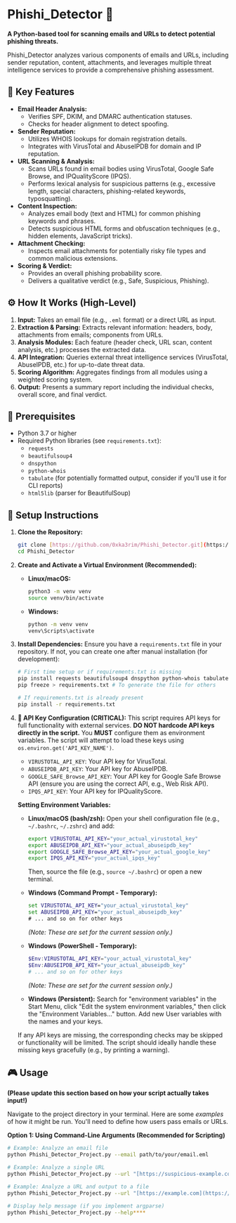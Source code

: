 # Phishi_Detector 🎣

**A Python-based tool for scanning emails and URLs to detect potential phishing threats.**

Phishi_Detector analyzes various components of emails and URLs, including sender reputation, content, attachments, and leverages multiple threat intelligence services to provide a comprehensive phishing assessment.


## 🌟 Key Features

* **Email Header Analysis:**
    * Verifies SPF, DKIM, and DMARC authentication statuses.
    * Checks for header alignment to detect spoofing.
* **Sender Reputation:**
    * Utilizes WHOIS lookups for domain registration details.
    * Integrates with VirusTotal and AbuseIPDB for domain and IP reputation.
* **URL Scanning & Analysis:**
    * Scans URLs found in email bodies using VirusTotal, Google Safe Browse, and IPQualityScore (IPQS).
    * Performs lexical analysis for suspicious patterns (e.g., excessive length, special characters, phishing-related keywords, typosquatting).
* **Content Inspection:**
    * Analyzes email body (text and HTML) for common phishing keywords and phrases.
    * Detects suspicious HTML forms and obfuscation techniques (e.g., hidden elements, JavaScript tricks).
* **Attachment Checking:**
    * Inspects email attachments for potentially risky file types and common malicious extensions.
* **Scoring & Verdict:**
    * Provides an overall phishing probability score.
    * Delivers a qualitative verdict (e.g., Safe, Suspicious, Phishing).

## ⚙️ How It Works (High-Level)

1.  **Input:** Takes an email file (e.g., `.eml` format) or a direct URL as input.
2.  **Extraction & Parsing:** Extracts relevant information: headers, body, attachments from emails; components from URLs.
3.  **Analysis Modules:** Each feature (header check, URL scan, content analysis, etc.) processes the extracted data.
4.  **API Integration:** Queries external threat intelligence services (VirusTotal, AbuseIPDB, etc.) for up-to-date threat data.
5.  **Scoring Algorithm:** Aggregates findings from all modules using a weighted scoring system.
6.  **Output:** Presents a summary report including the individual checks, overall score, and final verdict.

## 🔧 Prerequisites

* Python 3.7 or higher
* Required Python libraries (see `requirements.txt`):
    * `requests`
    * `beautifulsoup4`
    * `dnspython`
    * `python-whois`
    * `tabulate` (for potentially formatted output, consider if you'll use it for CLI reports)
    * `html5lib` (parser for BeautifulSoup)

## 🚀 Setup Instructions

1.  **Clone the Repository:**
    ```bash
    git clone [https://github.com/0xka3rim/Phishi_Detector.git](https://github.com/0xka3rim/Phishi_Detector.git)
    cd Phishi_Detector
    ```

2.  **Create and Activate a Virtual Environment (Recommended):**
    * **Linux/macOS:**
        ```bash
        python3 -m venv venv
        source venv/bin/activate
        ```
    * **Windows:**
        ```bash
        python -m venv venv
        venv\Scripts\activate
        ```

3.  **Install Dependencies:**
    Ensure you have a `requirements.txt` file in your repository. If not, you can create one after manual installation (for development):
    ```bash
    # First time setup or if requirements.txt is missing
    pip install requests beautifulsoup4 dnspython python-whois tabulate html5lib
    pip freeze > requirements.txt # To generate the file for others

    # If requirements.txt is already present
    pip install -r requirements.txt
    ```

4.  **🔑 API Key Configuration (CRITICAL):**
    This script requires API keys for full functionality with external services. **DO NOT hardcode API keys directly in the script.**
    You **MUST** configure them as environment variables. The script will attempt to load these keys using `os.environ.get('API_KEY_NAME')`.

    * `VIRUSTOTAL_API_KEY`: Your API key for VirusTotal.
    * `ABUSEIPDB_API_KEY`: Your API key for AbuseIPDB.
    * `GOOGLE_SAFE_Browse_API_KEY`: Your API key for Google Safe Browse API (ensure you are using the correct API, e.g., Web Risk API).
    * `IPQS_API_KEY`: Your API key for IPQualityScore.

    **Setting Environment Variables:**

    * **Linux/macOS (bash/zsh):**
        Open your shell configuration file (e.g., `~/.bashrc`, `~/.zshrc`) and add:
        ```bash
        export VIRUSTOTAL_API_KEY="your_actual_virustotal_key"
        export ABUSEIPDB_API_KEY="your_actual_abuseipdb_key"
        export GOOGLE_SAFE_Browse_API_KEY="your_actual_google_key"
        export IPQS_API_KEY="your_actual_ipqs_key"
        ```
        Then, source the file (e.g., `source ~/.bashrc`) or open a new terminal.

    * **Windows (Command Prompt - Temporary):**
        ```cmd
        set VIRUSTOTAL_API_KEY="your_actual_virustotal_key"
        set ABUSEIPDB_API_KEY="your_actual_abuseipdb_key"
        # ... and so on for other keys
        ```
        *(Note: These are set for the current session only.)*

    * **Windows (PowerShell - Temporary):**
        ```powershell
        $Env:VIRUSTOTAL_API_KEY="your_actual_virustotal_key"
        $Env:ABUSEIPDB_API_KEY="your_actual_abuseipdb_key"
        # ... and so on for other keys
        ```
        *(Note: These are set for the current session only.)*

    * **Windows (Persistent):**
        Search for "environment variables" in the Start Menu, click "Edit the system environment variables," then click the "Environment Variables..." button. Add new User variables with the names and your keys.

    If any API keys are missing, the corresponding checks may be skipped or functionality will be limited. The script should ideally handle these missing keys gracefully (e.g., by printing a warning).

## 🎮 Usage

**(Please update this section based on how your script actually takes input!)**

Navigate to the project directory in your terminal. Here are some *examples* of how it might be run. You'll need to define how users pass emails or URLs.

**Option 1: Using Command-Line Arguments (Recommended for Scripting)**

```bash
# Example: Analyze an email file
python Phishi_Detector_Project.py --email path/to/your/email.eml

# Example: Analyze a single URL
python Phishi_Detector_Project.py --url "[https://suspicious-example.com/login](https://suspicious-example.com/login)"

# Example: Analyze a URL and output to a file
python Phishi_Detector_Project.py --url "[https://example.com](https://example.com)" --output report.txt

# Display help message (if you implement argparse)
python Phishi_Detector_Project.py --help****
